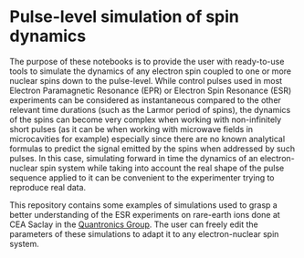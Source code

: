 # Pulse-level simulation of spin dynamics

The purpose of these notebooks is to provide the user with ready-to-use tools to simulate the dynamics of any electron spin coupled to one or more nuclear spins down to the pulse-level.
While control pulses used in most Electron Paramagnetic Resonance (EPR) or Electron Spin Resonance (ESR) experiments can be considered as instantaneous compared to the other relevant time durations (such as the Larmor period of spins), the dynamics of the spins can become very complex when working with non-infinitely short pulses (as it can be when working with microwave fields in microcavities for example) especially since there are no known analytical formulas to predict the signal emitted by the spins when addressed by such pulses.
In this case, simulating forward in time the dynamics of an electron-nuclear spin system while taking into account the real shape of the pulse sequence applied to it can be convenient to the experimenter trying to reproduce real data.

This repository contains some examples of simulations used to grasp a better understanding of the ESR experiments on rare-earth ions done at CEA Saclay in the [Quantronics Group](https://iramis.cea.fr/spec/Pres/Quantro/static/index.html).
The user can freely edit the parameters of these simulations to adapt it to any electron-nuclear spin system.
